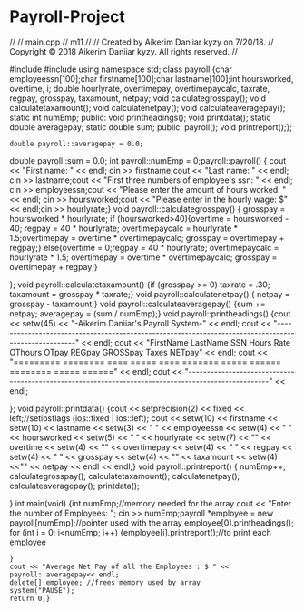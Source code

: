 # Payroll-Project
//
//  main.cpp
//  m11
//
//  Created by Aikerim Daniiar kyzy on 7/20/18.
//  Copyright © 2018 Aikerim Daniiar kyzy. All rights reserved.
//

#include <iostream>
#include <iomanip>
using namespace std;
class payroll
{char employeessn[100];char firstname[100];char lastname[100];int hoursworked, overtime, i;
    double hourlyrate, overtimepay, overtimepaycalc, taxrate, regpay, grosspay, taxamount, netpay;
    void calculategrosspay();
    void calculatetaxamount();
    void calculatenetpay();
    void calculateaveragepay();
    static int numEmp;
public: void printheadings();
    void printdata();
    static double averagepay;
    static double sum;
    public: payroll();
    void printreport();};

    double payroll::averagepay = 0.0;
double payroll::sum = 0.0;
int payroll::numEmp = 0;payroll::payroll() {
    cout << "First name: " << endl;
    cin >> firstname;cout << "Last name: " << endl;
    cin >> lastname;cout << "First three numbers of employee's ssn: " << endl;
    cin >> employeessn;cout << "Please enter the amount of hours worked: " << endl;
    cin >> hoursworked;cout << "Please enter in the hourly wage: $" << endl;cin >> hourlyrate;}
void payroll::calculategrosspay() {
    grosspay = hoursworked * hourlyrate;
    if (hoursworked>40){overtime = hoursworked - 40;
        regpay = 40 * hourlyrate;
        overtimepaycalc = hourlyrate * 1.5;overtimepay = overtime * overtimepaycalc;
        grosspay = overtimepay + regpay;}
    else{overtime = 0;regpay = 40 * hourlyrate;
        overtimepaycalc = hourlyrate * 1.5;
        overtimepay = overtime * overtimepaycalc;
        grosspay = overtimepay + regpay;}
    
};
void payroll::calculatetaxamount()
{if (grosspay >= 0) taxrate = .30;
    taxamount = grosspay * taxrate;}
void payroll::calculatenetpay() {
    netpay = grosspay - taxamount;}
void payroll::calculateaveragepay()
{sum += netpay;
    averagepay = (sum / numEmp);}
void payroll::printheadings() {cout << setw(45) << "-Aikerim Daniiar's Payroll System-" << endl;
    cout << "----------------------------------------------------------------------------------------------------" << endl;
    cout << "FirstName  LastName   SSN    Hours    Rate   OThours    OTpay    REGpay    GROSSpay   Taxes   NETpay" << endl;
    cout << "=========  ========   ====   =====    ====   =======    =====    ======    ========   =====   ======" << endl;
    cout << "----------------------------------------------------------------------------------------------------" << endl;
    
};
void payroll::printdata()
{cout << setprecision(2) << fixed << left;//setiosflags (ios::fixed | ios::left);
    cout << setw(10) << firstname << setw(10) << lastname << setw(3) << " " << employeessn << setw(4) << " " << hoursworked << setw(5) << " " << hourlyrate << setw(7) << "" << overtime << setw(4) << "" << overtimepay << setw(4) << " " << regpay << setw(4) << " " << grosspay << setw(4) << "" << taxamount << setw(4) <<"" << netpay << endl << endl;}
void payroll::printreport() {
        numEmp++;
        calculategrosspay();
    calculatetaxamount();
    calculatenetpay();
    calculateaveragepay();
    printdata();
    
}
int main(void) {int numEmp;//memory needed for the array
    cout << "Enter the number of Employees: ";
    cin >> numEmp;payroll *employee = new payroll[numEmp];//pointer used with the array
    employee[0].printheadings();
    for (int i = 0; i<numEmp; i++)
    {employee[i].printreport();//to print each employee
        
    }
    cout << "Average Net Pay of all the Employees : $ " << payroll::averagepay<< endl;
    delete[] employee; //frees memory used by array
    system("PAUSE");
    return 0;}


